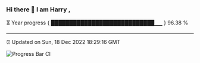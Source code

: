 ### Hi there 👋 I am Harry , 

⏳ Year progress { ████████████████████████████▁▁ } 96.38 %

---

⏰ Updated on Sun, 18 Dec 2022 18:29:16 GMT

![Progress Bar CI](https://github.com/duykhang68/duykhang68/workflows/Progress%20Bar%20CI/badge.svg)
